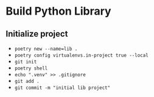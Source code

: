 # Build Python Library

## Initialize project

- `poetry new --name=lib .`
- `poetry config virtualenvs.in-project true --local`
- `git init`
- `poetry shell`
- `echo ".venv" >> .gitignore`
- `git add .`
- `git commit -m "initial lib project"`
